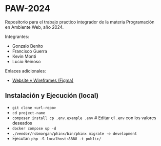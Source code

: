 # PAW-2024
Repositorio para el trabajo practico integrador de la materia Programación en Ambiente Web, año 2024. 

Integrantes: 
- Gonzalo Benito
- Francisco Guerra
- Kevin Monti
- Lucio Reinoso

Enlaces adicionales:
- [Website y Wireframes (Figma)](https://www.figma.com/design/ONXuvvXs0WmqVRkJkGa68g/TP-Integrador?node-id=0-1&t=2Tb9tEXdZ4r9nR69-0)


## Instalación y Ejecución (local)

* ```git clone <url-repo>```
* ```cd project-name```
* ```composer install cp .env.example .env``` # Editar el ```.env``` con los valores deseados
* ```docker compose up -d```
* ```./vendor/robmorgan/phinx/bin/phinx migrate -e development```
* Ejecutar: ```php -S localhost:8888 -t public/```